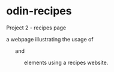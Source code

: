 # odin-recipes
Project 2 - recipes page

a webpage illustrating the usage of <ol> and <ul> elements using a recipes website.

